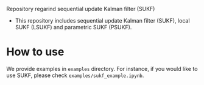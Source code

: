 Repository regarind sequential update Kalman filter (SUKF)

- This repository includes sequential update Kalman filter (SUKF), local SUKF (LSUKF) and parametric SUKF (PSUKF).

# How to use
We provide examples in `examples` directory. For instance, if you would like to use SUKF, please check `examples/sukf_example.ipynb`.
